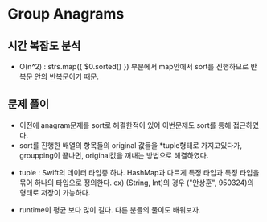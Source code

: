 ##
# Group Anagrams

## 시간 복잡도 분석
  - O(n^2) : strs.map({ $0.sorted() }) 부분에서 map안에서 sort를 진행하므로 반복문 안의 반복문이기 때문.
    
## 문제 풀이
  - 이전에 anagram문제를 sort로 해결한적이 있어 이번문제도 sort를 통해 접근하였다.
  - sort를 진행한 배열의 항목들의 original 값들을 *tuple형태로 가지고있다가, groupping이 끝나면, original값을 꺼내는 방법으로 해결하였다.
  
  * tuple : Swift의 데이터 타입중 하나. HashMap과 다르게 특정 타입과 특정 타입을 묶어 하나의 타입으로 정의한다.
    ex) (String, Int)의 경우 ("안상훈", 950324)의 형태로 저장이 가능하다.
    
  - runtime이 평균 보다 많이 길다. 다른 분들의 풀이도 배워보자.
    
